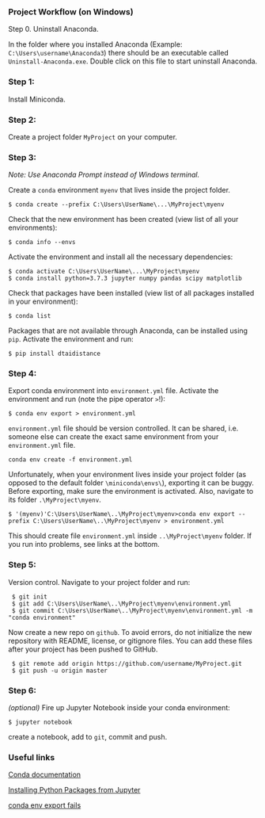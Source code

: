 ### Project Workflow (on Windows)

Step 0. Uninstall Anaconda. 

In the folder where you installed Anaconda (Example: `C:\Users\username\Anaconda3`) there should be an executable called `Uninstall-Anaconda.exe`. Double click on this file to start uninstall Anaconda.

### Step 1:
Install Miniconda. 

### Step 2:
Create a project folder `MyProject` on your computer.

### Step 3: 
*Note: Use Anaconda Prompt instead of Windows terminal.*

Create a `conda` environment `myenv` that lives inside the project folder.
    
    $ conda create --prefix C:\Users\UserName\...\MyProject\myenv
    
Check that the new environment has been created (view list of all your environments):

    $ conda info --envs

Activate the environment and install all the necessary dependencies:

    $ conda activate C:\Users\UserName\...\MyProject\myenv 
    $ conda install python=3.7.3 jupyter numpy pandas scipy matplotlib
    
Check that packages have been installed (view list of all packages installed in your environment):

    $ conda list
    
Packages that are not available through Anaconda, can be installed using `pip`. Activate the environment and run:

    $ pip install dtaidistance 

### Step 4: 
Export conda environment into `environment.yml` file. Activate the environment and run (note the pipe operator `>`!):

    $ conda env export > environment.yml
    
`environment.yml` file should be version controlled. It can be shared, i.e. someone else can create the exact same environment from your `environment.yml` file.
    
    conda env create -f environment.yml
    
Unfortunately, when your environment lives inside your project folder (as opposed to the default folder `\miniconda\envs\`), exporting it can be buggy.  Before exporting, make sure the environment is activated. Also, navigate to its folder `.\MyProject\myenv`. 
    
    $ '(myenv)'C:\Users\UserName\..\MyProject\myenv>conda env export --prefix C:\Users\UserName\..\MyProject\myenv > environment.yml
    
This should create file `environment.yml` inside `..\MyProject\myenv` folder. If you run into problems, see links at the bottom.

### Step 5:
Version control. Navigate to your project folder and run:

     $ git init
     $ git add C:\Users\UserName\..\MyProject\myenv\environment.yml
     $ git commit C:\Users\UserName\..\MyProject\myenv\environment.yml -m "conda environment"
    
Now create a new repo on `github`. To avoid errors, do not initialize the new repository with README, license, or gitignore files. You can add these files after your project has been pushed to GitHub.

     $ git remote add origin https://github.com/username/MyProject.git
     $ git push -u origin master
     
### Step 6: 
*(optional)*
Fire up Jupyter Notebook inside your conda environment:
    
    $ jupyter notebook
    
 create a notebook, add to `git`, commit and push. 

    
### Useful links

[Conda documentation](https://docs.conda.io/projects/conda/en/latest/user-guide/tasks/index.html) 

[Installing Python Packages from Jupyter](https://jakevdp.github.io/blog/2017/12/05/installing-python-packages-from-jupyter/)

[conda env export fails](https://github.com/conda/conda/issues/1935)
